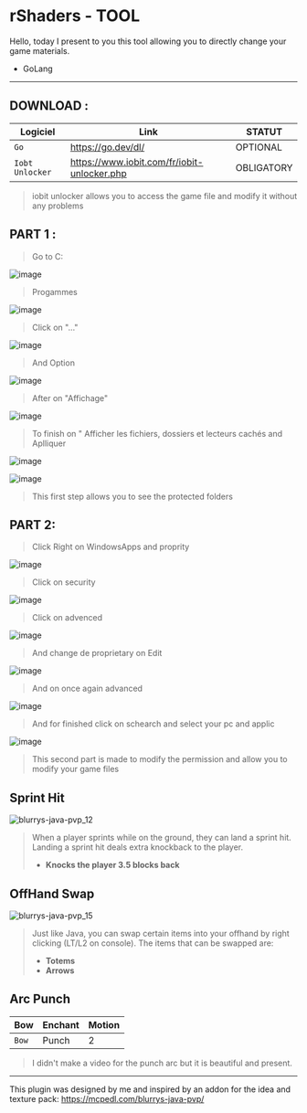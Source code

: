 # rShaders - TOOL

Hello, today I present to you this tool allowing you to directly change your game materials.

- GoLang

--------------------------------------------------------

## DOWNLOAD :


| Logiciel                       | Link     | STATUT                                               
|--------------------------------|-------------------------------------------------------------------|-------
| `Go`            | https://go.dev/dl/ | OPTIONAL
| `Iobt Unlocker`     | https://www.iobit.com/fr/iobit-unlocker.php | OBLIGATORY

> iobit unlocker allows you to access the game file and modify it without any problems

## PART 1 :
> Go to C:

 ![image](https://github.com/user-attachments/assets/70a06714-0ee6-4937-88af-d6466b8aabda)

> Progammes

![image](https://github.com/user-attachments/assets/ae142852-9815-4dfc-a24e-db094e2880e4)

> Click on "..."

 ![image](https://github.com/user-attachments/assets/d7b4d360-46ac-4eec-aec3-a7e955c9c315)

>And Option

 ![image](https://github.com/user-attachments/assets/9b1bfde6-6f20-4cf7-8ae5-a7e6b34b8644)

>After on "Affichage"

![image](https://github.com/user-attachments/assets/6d4d271e-c83e-4218-b24e-e53889963803)

> To finish on " Afficher les fichiers, dossiers et lecteurs cachés and Aplliquer

 ![image](https://github.com/user-attachments/assets/92fefd56-89a2-4f70-a86e-158550053e8c)

 ![image](https://github.com/user-attachments/assets/ee61a3a3-0dce-43dc-b552-d666cf4bc247)

> This first step allows you to see the protected folders

## PART 2:

> Click Right on WindowsApps and proprity

![image](https://github.com/user-attachments/assets/09f9174c-75f1-40d4-a2af-158a54b21c08)

> Click on security

 ![image](https://github.com/user-attachments/assets/45596c6b-02bd-4a14-b80e-5a4da92b0b57)

> Click on advenced

![image](https://github.com/user-attachments/assets/1bf88ca8-e13a-48a4-9f0a-1496083821f6)

> And change de proprietary on Edit

![image](https://github.com/user-attachments/assets/63c4a14e-3af1-435a-9369-54ced453e5c2)

> And  on once again advanced

![image](https://github.com/user-attachments/assets/bd834eae-5ee9-4c71-8381-f46b93547328)

> And for finished click on schearch and select your pc and applic

![image](https://github.com/user-attachments/assets/c172a522-aa3f-471c-b15e-45f9fd45716b)


> This second part is made to modify the permission and allow you to modify your game files

## Sprint Hit

![blurrys-java-pvp_12](https://github.com/user-attachments/assets/89f4c6bd-8a77-40a4-bb58-40c0f0677eee)

> When a player sprints while on the ground, they can land a sprint hit. Landing a sprint hit deals extra knockback to the player.
> - **Knocks the player 3.5 blocks back**

## OffHand Swap

![blurrys-java-pvp_15](https://github.com/user-attachments/assets/2d9cf129-9c2d-4c04-a5f3-8f8833f50337)

> Just like Java, you can swap certain items into your offhand by right clicking (LT/L2 on console). The items that can be swapped are:
>   - **Totems**
>   - **Arrows**

## Arc Punch

| Bow                       | Enchant                       | Motion                                                      
|--------------------------------|--------------------------|--------------------------
| `Bow`            | Punch   | 2 

> I didn't make a video for the punch arc but it is beautiful and present.

--------------------------------------------------------

This plugin was designed by me and inspired by an addon for the idea and texture pack: https://mcpedl.com/blurrys-java-pvp/
